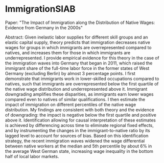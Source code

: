 # ImmigrationSIAB
Paper: "The Impact of Immigration along the Distribution of Native Wages: Evidence from Germany in the 2000s"

Abstract: Given inelastic labor supplies for different skill groups and an elastic capital supply, theory predicts that immigration decreases native wages for groups in which immigrants are overrepresented compared to natives, and increases them for those in which immigrants are underrepresented. I provide empirical evidence for this theory in the case of the immigration waves into Germany that began in 2011, which raised the immigrant share of the full-time labor force in the former states of West Germany (excluding Berlin) by almost 3 percentage points. I first demonstrate that immigrants work in lower-skilled occupations compared to natives, such that immigrants are overrepresented below the first quartile of the native wage distribution and underrepresented above it. Immigrant downgrading amplifies these disparities, as immigrants earn lower wages compared even to natives of similar qualifications. I then estimate the impact of immigration on different percentiles of the native wage distribution. My findings are consistent with both theory and the evidence of downgrading: the impact is negative below the first quartile and positive above it. Identification allowing for causal interpretation of these estimates is achieved by differencing across time to eliminate regional fixed effects, and by instrumenting the changes in the immigrant-to-native ratio by its lagged level to account for sources of bias. Based on this identification strategy, the recent immigration waves widened the wage differential between native workers at the median and 5th percentile by about 6\% in the average West German state, increasing wage inequality in the bottom half of local labor markets.
